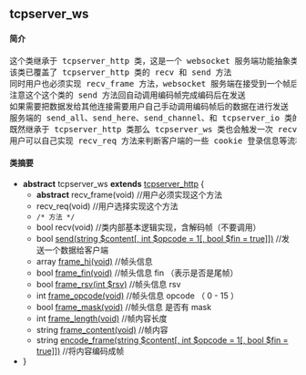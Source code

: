 ## tcpserver_ws
#### 简介
<pre>
这个类继承于 tcpserver_http 类，这是一个 websocket 服务端功能抽象类，用户可以继承该类来完成一个自己的 websocket 服务端
该类已覆盖了 tcpserver_http 类的 recv 和 send 方法
同时用户也必须实现 recv_frame 方法，websocket 服务端在接受到一个帧后会触发这个方法
注意这个这个类的 send 方法回自动调用编码帧完成编码后在发送
如果需要把数据发给其他连接需要用户自己手动调用编码帧后的数据在进行发送
服务端的 send_all、send_here、send_channel、和 tcpserver_io 类的 send_them 并不会编码任何数据
既然继承于 tcpserver_http 类那么 tcpserver_ws 类也会触发一次 recv_req 方法后才会进入接收帧的逻辑
用户可以自己实现 recv_req 方法来判断客户端的一些 cookie 登录信息等流程控制
</pre>
#### 类摘要
- **abstract** tcpserver_ws **extends** [tcpserver_http](tcpserver_http.md) {
	- **abstract** recv_frame(void) //用户必须实现这个方法
	- recv_req(void) //用户选择实现这个方法
	- `/* 方法 */`
	- bool recv(void) //类内部基本逻辑实现，含解码帧（不要调用）
	- bool [send(string $content[, int $opcode = 1[, bool $fin = true]])](tcpserver_ws.md#send) //发送一个数据给客户端
	- array [frame_hi(void)](tcpserver_ws.md#frame_hi) //帧头信息
	- bool [frame_fin(void)](tcpserver_ws.md#frame_fin) //帧头信息 fin （表示是否是尾帧）
	- bool [frame_rsv(int $rsv)](tcpserver_ws.md#frame_rsv) //帧头信息 rsv
	- int [frame_opcode(void)](tcpserver_ws.md#frame_opcode) //帧头信息 opcode （ 0 - 15 ）
	- bool [frame_mask(void)](tcpserver_ws.md#frame_mask) //帧头信息 是否有 mask
	- int [frame_length(void)](tcpserver_ws.md#frame_length) //帧内容长度
	- string [frame_content(void)](tcpserver_ws.md#frame_content) //帧内容
	- string [encode_frame(string $content[, int $opcode = 1[, bool $fin = true]])](tcpserver_ws.md#encode_frame) //将内容编码成帧
- }
